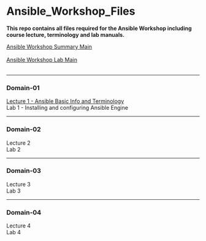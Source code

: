 # Ansible_Workshop_Files
**This repo contains all files required for the Ansible Workshop including course lecture, terminology and lab manuals.**

[Ansible Workshop Summary Main](/docs/WORKSHOP-MAIN.md#ansible-workshop--ansible-basics)<br><br>
[Ansible Workshop Lab Main](/docs/LAB-MAIN.md#lab-main)<br><br>
_____________________________________________
### Domain-01
[Lecture 1 - Ansible Basic Info and Terminology](/docs/LECTURE1-MAIN.md)<br>
Lab 1 - Installing and configuring Ansible Engine<br>
_____________________________________________
### Domain-02
Lecture 2<br>
Lab 2<br>
_____________________________________________
### Domain-03
Lecture 3<br>
Lab 3<br>
_____________________________________________
### Domain-04
Lecture 4<br>
Lab 4<br>




